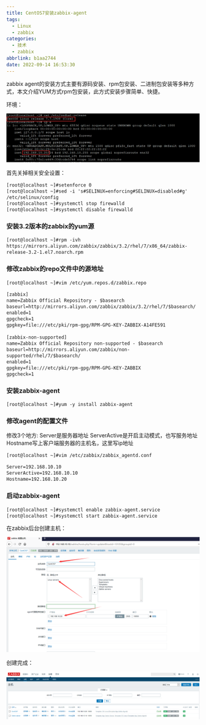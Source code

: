 ```yaml
---
title: CentOS7安装zabbix-agent
tags:
  - Linux
  - zabbix
categories:
  - 技术
  - zabbix
abbrlink: b1aa2744
date: 2022-09-14 16:53:30
---
```


zabbix agent的安装方式主要有源码安装、rpm包安装、二进制包安装等多种方式，本文介绍YUM方式rpm包安装，此方式安装步骤简单、快捷。

<!--more-->

环境：

![](CentOS7安装zabbix-agent/image-20220914165624379.png)


首先关掉相关安全设置：

```
[root@localhost ~]#setenforce 0
[root@localhost ~]#sed -i 's#SELINUX=enforcing#SELINUX=disabled#g' /etc/selinux/config
[root@localhost ~]#systemctl stop firewalld
[root@localhost ~]#systemctl disable firewalld
```

### 安装3.2版本的zabbix的yum源

```
[root@localhost ~]#rpm -ivh https://mirrors.aliyun.com/zabbix/zabbix/3.2/rhel/7/x86_64/zabbix-release-3.2-1.el7.noarch.rpm
```

### 修改zabbix的repo文件中的源地址

```
[root@localhost ~]#vim /etc/yum.repos.d/zabbix.repo
```

```
[zabbix]
name=Zabbix Official Repository - $basearch
baseurl=http://mirrors.aliyun.com/zabbix/zabbix/3.2/rhel/7/$basearch/
enabled=1
gpgcheck=1
gpgkey=file:///etc/pki/rpm-gpg/RPM-GPG-KEY-ZABBIX-A14FE591

[zabbix-non-supported]
name=Zabbix Official Repository non-supported - $basearch 
baseurl=http://mirrors.aliyun.com/zabbix/non-supported/rhel/7/$basearch/
enabled=1
gpgkey=file:///etc/pki/rpm-gpg/RPM-GPG-KEY-ZABBIX
gpgcheck=1
```

### 安装zabbix-agent

```
[root@localhost ~]#yum -y install zabbix-agent
```

### 修改agent的配置文件

修改3个地方:
Server是服务器地址
ServerActive是开启主动模式，也写服务地址
Hostname写上客户端服务器的主机名，这里写ip地址

```
[root@localhost ~]#vim /etc/zabbix/zabbix_agentd.conf
```

```
Server=192.168.10.10
ServerActive=192.168.10.10
Hostname=192.168.10.20
```

### 启动zabbix-agent

```
[root@localhost ~]#systemctl enable zabbix-agent.service
[root@localhost ~]#systemctl start zabbix-agent.service
```

在zabbix后台创建主机：

![](CentOS7安装zabbix-agent/image-20220914165916781.png)


创建完成：

![](CentOS7安装zabbix-agent/image-20220914165936093.png)

